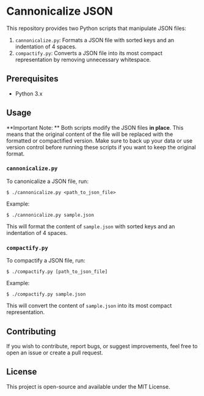 # Cannonicalize JSON

This repository provides two Python scripts that manipulate JSON files:

1. `cannonicalize.py`: Formats a JSON file with sorted keys and an indentation of 4 spaces.
2. `compactify.py`: Converts a JSON file into its most compact representation by removing
  unnecessary whitespace.

## Prerequisites

- Python 3.x

## Usage

**Important Note: ** Both scripts modify the JSON files **in place**. This means
that the original content of the file will be replaced with the formatted
or compactified version. Make sure to back up your data or use version control
before running these scripts if you want to keep the original format.

### `cannonicalize.py`

To canonicalize a JSON file, run:

```
$ ./cannonicalize.py <path_to_json_file>
```

Example:

```
$ ./cannonicalize.py sample.json
```

This will format the content of `sample.json` with sorted keys and an indentation of 4 spaces.

### `compactify.py`

To compactify a JSON file, run:

```
$ ./compactify.py [path_to_json_file]
```

Example:

```
$ ./compactify.py sample.json
```

This will convert the content of `sample.json` into its most compact representation.

## Contributing

If you wish to contribute, report bugs, or suggest improvements, feel free to open an issue
or create a pull request.

## License

This project is open-source and available under the MIT License.
